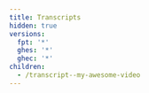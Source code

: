 ```yaml
---
title: Transcripts
hidden: true
versions:
  fpt: '*'
  ghes: '*'
  ghec: '*'
children:
  - /transcript--my-awesome-video
---
```

